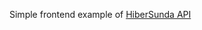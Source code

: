 Simple frontend example of <a href='https://github.com/hiberin/hibersunda' target='_blank'>HiberSunda API</a>
